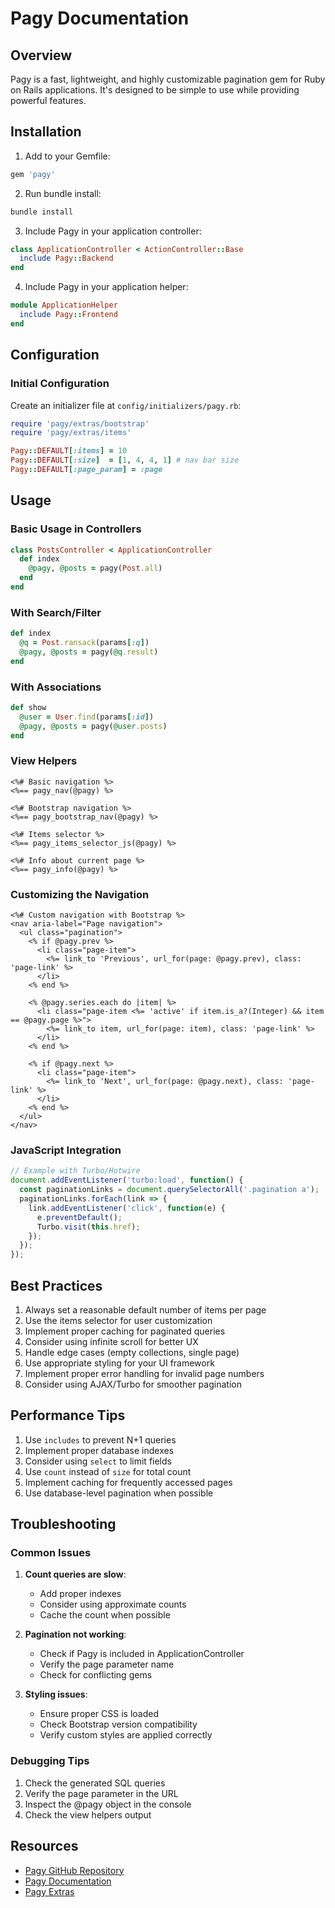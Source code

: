 # Pagy Documentation

## Overview
Pagy is a fast, lightweight, and highly customizable pagination gem for Ruby on Rails applications. It's designed to be simple to use while providing powerful features.

## Installation

1. Add to your Gemfile:
```ruby
gem 'pagy'
```

2. Run bundle install:
```bash
bundle install
```

3. Include Pagy in your application controller:
```ruby
class ApplicationController < ActionController::Base
  include Pagy::Backend
end
```

4. Include Pagy in your application helper:
```ruby
module ApplicationHelper
  include Pagy::Frontend
end
```

## Configuration

### Initial Configuration
Create an initializer file at `config/initializers/pagy.rb`:

```ruby
require 'pagy/extras/bootstrap'
require 'pagy/extras/items'

Pagy::DEFAULT[:items] = 10
Pagy::DEFAULT[:size]  = [1, 4, 4, 1] # nav bar size
Pagy::DEFAULT[:page_param] = :page
```

## Usage

### Basic Usage in Controllers
```ruby
class PostsController < ApplicationController
  def index
    @pagy, @posts = pagy(Post.all)
  end
end
```

### With Search/Filter
```ruby
def index
  @q = Post.ransack(params[:q])
  @pagy, @posts = pagy(@q.result)
end
```

### With Associations
```ruby
def show
  @user = User.find(params[:id])
  @pagy, @posts = pagy(@user.posts)
end
```

### View Helpers
```erb
<%# Basic navigation %>
<%== pagy_nav(@pagy) %>

<%# Bootstrap navigation %>
<%== pagy_bootstrap_nav(@pagy) %>

<%# Items selector %>
<%== pagy_items_selector_js(@pagy) %>

<%# Info about current page %>
<%== pagy_info(@pagy) %>
```

### Customizing the Navigation
```erb
<%# Custom navigation with Bootstrap %>
<nav aria-label="Page navigation">
  <ul class="pagination">
    <% if @pagy.prev %>
      <li class="page-item">
        <%= link_to 'Previous', url_for(page: @pagy.prev), class: 'page-link' %>
      </li>
    <% end %>
    
    <% @pagy.series.each do |item| %>
      <li class="page-item <%= 'active' if item.is_a?(Integer) && item == @pagy.page %>">
        <%= link_to item, url_for(page: item), class: 'page-link' %>
      </li>
    <% end %>
    
    <% if @pagy.next %>
      <li class="page-item">
        <%= link_to 'Next', url_for(page: @pagy.next), class: 'page-link' %>
      </li>
    <% end %>
  </ul>
</nav>
```

### JavaScript Integration
```javascript
// Example with Turbo/Hotwire
document.addEventListener('turbo:load', function() {
  const paginationLinks = document.querySelectorAll('.pagination a');
  paginationLinks.forEach(link => {
    link.addEventListener('click', function(e) {
      e.preventDefault();
      Turbo.visit(this.href);
    });
  });
});
```

## Best Practices

1. Always set a reasonable default number of items per page
2. Use the items selector for user customization
3. Implement proper caching for paginated queries
4. Consider using infinite scroll for better UX
5. Handle edge cases (empty collections, single page)
6. Use appropriate styling for your UI framework
7. Implement proper error handling for invalid page numbers
8. Consider using AJAX/Turbo for smoother pagination

## Performance Tips

1. Use `includes` to prevent N+1 queries
2. Implement proper database indexes
3. Consider using `select` to limit fields
4. Use `count` instead of `size` for total count
5. Implement caching for frequently accessed pages
6. Use database-level pagination when possible

## Troubleshooting

### Common Issues

1. **Count queries are slow**: 
   - Add proper indexes
   - Consider using approximate counts
   - Cache the count when possible

2. **Pagination not working**:
   - Check if Pagy is included in ApplicationController
   - Verify the page parameter name
   - Check for conflicting gems

3. **Styling issues**:
   - Ensure proper CSS is loaded
   - Check Bootstrap version compatibility
   - Verify custom styles are applied correctly

### Debugging Tips

1. Check the generated SQL queries
2. Verify the page parameter in the URL
3. Inspect the @pagy object in the console
4. Check the view helpers output

## Resources

- [Pagy GitHub Repository](https://github.com/ddnexus/pagy)
- [Pagy Documentation](https://ddnexus.github.io/pagy/)
- [Pagy Extras](https://ddnexus.github.io/pagy/extras) 
